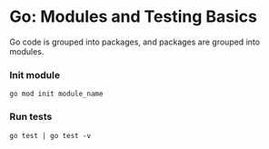 # Go: Modules and Testing Basics

Go code is grouped into packages, and packages are grouped into modules.

### Init module
`go mod init module_name`

### Run tests
`go test | go test -v`
